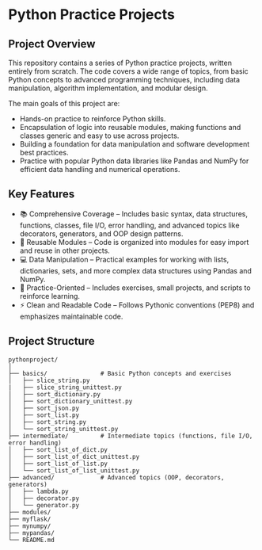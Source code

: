 # Python Practice Projects
## Project Overview

This repository contains a series of Python practice projects, written entirely from scratch.
The code covers a wide range of topics, from basic Python concepts to advanced programming techniques, including data manipulation, algorithm implementation, and modular design.

The main goals of this project are:

- Hands-on practice to reinforce Python skills.
- Encapsulation of logic into reusable modules, making functions and classes generic and easy to use across projects.
- Building a foundation for data manipulation and software development best practices.
- Practice with popular Python data libraries like Pandas and NumPy for efficient data handling and numerical operations.

## Key Features

- 📚 Comprehensive Coverage – Includes basic syntax, data structures, functions, classes, file I/O, error handling, and advanced topics like decorators, generators, and OOP design patterns.
- 🔄 Reusable Modules – Code is organized into modules for easy import and reuse in other projects.
- 💻 Data Manipulation – Practical examples for working with lists, dictionaries, sets, and more complex data structures using Pandas and NumPy.
- 🧪 Practice-Oriented – Includes exercises, small projects, and scripts to reinforce learning.
- ⚡ Clean and Readable Code – Follows Pythonic conventions (PEP8) and emphasizes maintainable code.

## Project Structure
```
pythonproject/
│
├── basics/               # Basic Python concepts and exercises
│   ├── slice_string.py
|   ├── slice_string_unittest.py
│   ├── sort_dictionary.py
│   ├── sort_dictionary_unittest.py
│   ├── sort_json.py
│   ├── sort_list.py
│   ├── sort_string.py
│   └── sort_string_unittest.py
├── intermediate/         # Intermediate topics (functions, file I/O, error handling)
│   ├── sort_list_of_dict.py
│   ├── sort_list_of_dict_unittest.py
│   ├── sort_list_of_list.py
│   └── sort_list_of_list_unittest.py
├── advanced/             # Advanced topics (OOP, decorators, generators)
│   ├── lambda.py
│   ├── decorator.py
│   └── generator.py
├── modules/   
├── myflask/
├── mynumpy/
├── mypandas/      
└── README.md
```